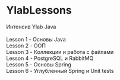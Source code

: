 # YlabLessons
Интенсив Ylab Java <br>
<br>
Lesson 1 - Основы Java<br>
Lesson 2 - ООП<br>
Lesson 3 - Коллекции и работа с файлами<br>
Lesson 4 - PostgreSQL и RabbitMQ<br>
Lesson 5 - Основы Spring<br>
Lesson 6 - Углубленный Spring и Unit tests<br>
